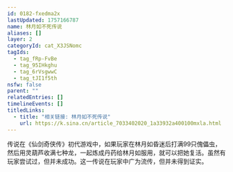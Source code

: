 ```yaml
---
id: 0182-fxedma2x
lastUpdated: 1757166787
name: 林月如不死传说
aliases: []
layer: 2
categoryId: cat_X3JSNomc
tagIds:
  - tag_fRp-FvBe
  - tag_95IHkghu
  - tag_6rVsgwwC
  - tag_tJI1f5th
nsfw: false
parent: ""
relatedEntries: []
timelineEvents: []
titledLinks:
  - title: "相关链接: 林月如不死传说"
    url: https://k.sina.cn/article_7033402020_1a33932a400100mxla.html
---
```


传说在《仙剑奇侠传》初代游戏中，如果玩家在林月如昏迷后打满99只傀儡虫，然后用灵葫芦收满七种龙，一起炼成丹药给林月如服用，就可以把她复活。虽然有玩家尝试过，但并未成功。这一传说在玩家中广为流传，但并未得到证实。